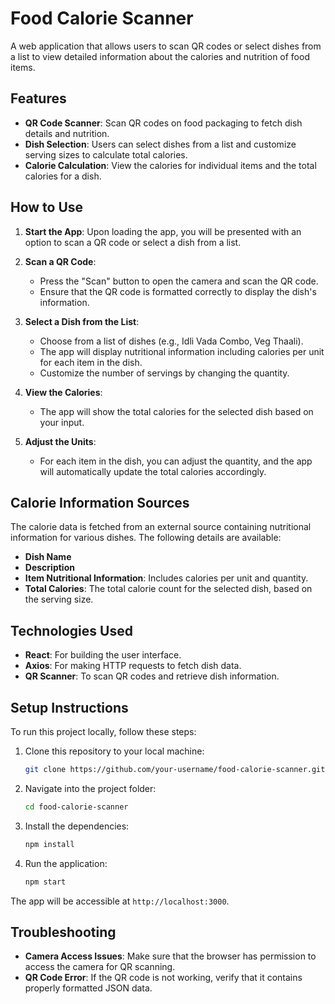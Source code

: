 # Food Calorie Scanner

A web application that allows users to scan QR codes or select dishes from a list to view detailed information about the calories and nutrition of food items.

## Features

- **QR Code Scanner**: Scan QR codes on food packaging to fetch dish details and nutrition.
- **Dish Selection**: Users can select dishes from a list and customize serving sizes to calculate total calories.
- **Calorie Calculation**: View the calories for individual items and the total calories for a dish.

## How to Use

1. **Start the App**: Upon loading the app, you will be presented with an option to scan a QR code or select a dish from a list.

2. **Scan a QR Code**: 
   - Press the "Scan" button to open the camera and scan the QR code.
   - Ensure that the QR code is formatted correctly to display the dish's information.

3. **Select a Dish from the List**:
   - Choose from a list of dishes (e.g., Idli Vada Combo, Veg Thaali).
   - The app will display nutritional information including calories per unit for each item in the dish.
   - Customize the number of servings by changing the quantity.

4. **View the Calories**: 
   - The app will show the total calories for the selected dish based on your input.

5. **Adjust the Units**:
   - For each item in the dish, you can adjust the quantity, and the app will automatically update the total calories accordingly.

## Calorie Information Sources

The calorie data is fetched from an external source containing nutritional information for various dishes. The following details are available:

- **Dish Name**
- **Description**
- **Item Nutritional Information**: Includes calories per unit and quantity.
- **Total Calories**: The total calorie count for the selected dish, based on the serving size.

## Technologies Used

- **React**: For building the user interface.
- **Axios**: For making HTTP requests to fetch dish data.
- **QR Scanner**: To scan QR codes and retrieve dish information.

## Setup Instructions

To run this project locally, follow these steps:

1. Clone this repository to your local machine:

    ```bash
    git clone https://github.com/your-username/food-calorie-scanner.git
    ```

2. Navigate into the project folder:

    ```bash
    cd food-calorie-scanner
    ```

3. Install the dependencies:

    ```bash
    npm install
    ```

4. Run the application:

    ```bash
    npm start
    ```

The app will be accessible at `http://localhost:3000`.

## Troubleshooting

- **Camera Access Issues**: Make sure that the browser has permission to access the camera for QR scanning.
- **QR Code Error**: If the QR code is not working, verify that it contains properly formatted JSON data.


